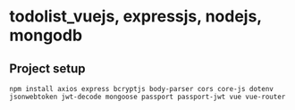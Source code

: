 # todolist_vuejs, expressjs, nodejs, mongodb

## Project setup
```
npm install axios express bcryptjs body-parser cors core-js dotenv jsonwebtoken jwt-decode mongoose passport passport-jwt vue vue-router
```

